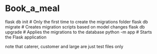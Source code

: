 # Book_a_meal


flask db init     # Only the first time to create the migrations folder
flask db migrate  # Creates migration scripts based on model changes
flask db upgrade  # Applies the migrations to the database
python -m app     # Starts the Flask application


note that caterer, customer and large are just test files only
